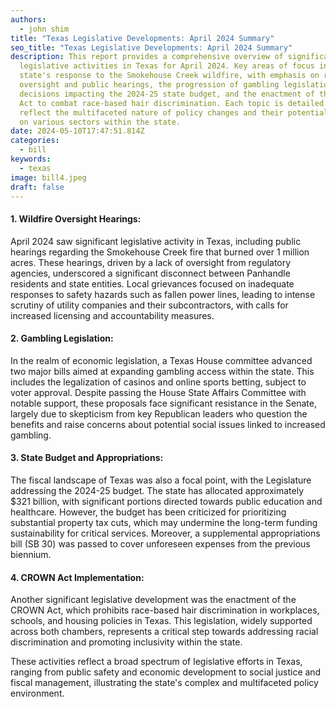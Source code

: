 ```yaml
---
authors: 
  - john shim
title: "Texas Legislative Developments: April 2024 Summary"
seo_title: "Texas Legislative Developments: April 2024 Summary"
description: This report provides a comprehensive overview of significant
  legislative activities in Texas for April 2024. Key areas of focus include the
  state's response to the Smokehouse Creek wildfire, with emphasis on regulatory
  oversight and public hearings, the progression of gambling legislation, fiscal
  decisions impacting the 2024-25 state budget, and the enactment of the CROWN
  Act to combat race-based hair discrimination. Each topic is detailed to
  reflect the multifaceted nature of policy changes and their potential impacts
  on various sectors within the state.
date: 2024-05-10T17:47:51.814Z
categories:
  - bill
keywords:
  - texas
image: bill4.jpeg
draft: false
---
```



#### 1. Wildfire Oversight Hearings:
April 2024 saw significant legislative activity in Texas, including public hearings regarding the Smokehouse Creek fire that burned over 1 million acres. These hearings, driven by a lack of oversight from regulatory agencies, underscored a significant disconnect between Panhandle residents and state entities. Local grievances focused on inadequate responses to safety hazards such as fallen power lines, leading to intense scrutiny of utility companies and their subcontractors, with calls for increased licensing and accountability measures.

#### 2. Gambling Legislation:
In the realm of economic legislation, a Texas House committee advanced two major bills aimed at expanding gambling access within the state. This includes the legalization of casinos and online sports betting, subject to voter approval. Despite passing the House State Affairs Committee with notable support, these proposals face significant resistance in the Senate, largely due to skepticism from key Republican leaders who question the benefits and raise concerns about potential social issues linked to increased gambling.

#### 3. State Budget and Appropriations:
The fiscal landscape of Texas was also a focal point, with the Legislature addressing the 2024-25 budget. The state has allocated approximately $321 billion, with significant portions directed towards public education and healthcare. However, the budget has been criticized for prioritizing substantial property tax cuts, which may undermine the long-term funding sustainability for critical services. Moreover, a supplemental appropriations bill (SB 30) was passed to cover unforeseen expenses from the previous biennium.

#### 4. CROWN Act Implementation:
Another significant legislative development was the enactment of the CROWN Act, which prohibits race-based hair discrimination in workplaces, schools, and housing policies in Texas. This legislation, widely supported across both chambers, represents a critical step towards addressing racial discrimination and promoting inclusivity within the state.

These activities reflect a broad spectrum of legislative efforts in Texas, ranging from public safety and economic development to social justice and fiscal management, illustrating the state's complex and multifaceted policy environment.